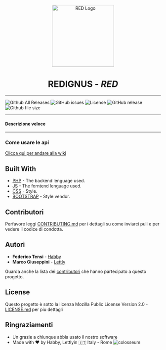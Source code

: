 

<p align="center">
  <img src="https://i.imgur.com/5DBI00z.png" alt="RED Logo" width="200" />

</p>
 <h1 align="center"><b>REDIGNUS - <i>RED</i></b> </h1>


----

![Github All Releases](https://img.shields.io/github/downloads/atom/atom/total.svg)
![GitHub issues](https://img.shields.io/github/issues/badges/shields.svg)
![License](https://img.shields.io/badge/license-Mozilla%20Public%202.0-blue.svg)
![GitHub release](https://img.shields.io/github/release/qubyte/rubidium.svg)
![Github file size](https://img.shields.io/github/size/webcaetano/craft/build/phaser-craft.min.js.svg)


----

#### Descrizione veloce

---
<a name="GettinStarted"></a>
### Come usare le api

[Clicca qui per andare alla wiki](https://github.com/habby1337/REDignus/wiki)





## Built With

* [PHP](https://www.php.net "Php page") - The backend lenguage used.
* [JS](https://www.javascript.com "Java Script page") - The forntend lenguage used.
* [CSS](https://www.w3schools.com/css/ "Css page") - Style.
* [BOOTSTRAP](https://getbootstrap.com/ "Bootstrap page") - Style vendor.




## Contributori

Perfavore leggi [CONTRIBUTING.md](LINK) per i dettagli su come inviarci pull e per vedere il codice di condotta.


## Autori

* **Federico Tensi**  - [Habby](https://github.com/habby1337)
* **Marco Giuseppini** - [Lettly](https://github.com/Lettly)





Guarda anche la lista dei [contributori](https://github.com/habby1337/AxiosRE_Interface_Solution/graphs/contributors) che hanno partecipato a questo progetto.

## License

Questo progetto è sotto la licenza Mozilla Public License Version 2.0 -  [LICENSE.md](../master/LICENSE.md) per piu dettagli

## Ringraziamenti

* Un grazie a chiunque abbia usato il nostro software
* Made with :heart: by Habby, Lettlyin :it: Italy - Rome ![colosseum](https://image.prntscr.com/image/LRj2toBkQkOwIhyEMPOdow.png)

